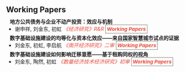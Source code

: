 <h1 id="wp"></h1>

<h2 style="margin: 60px 0px 10px;">Working Papers</h2>

<h4 style="margin:0 10px 0;">地方公共债务与企业不动产投资：效应与机制</h4>
<ul style="margin:0 0 5px;">
  <li>谢申祥, 刘金东, 初虹 <i style="color:#e74d3c">《经济研究》R&R</i>    <strong><i style="color:#e74d3c; border:1px solid #757575; padding: 3px;font-size: 0.85rem;">Working Papers</i></strong></li>
</ul> 


<h4 style="margin:0 10px 0;">数字基础设施建设的均等化与资本化效应——来自国家智慧城市试点的证据</h4>
<ul style="margin:0 0 5px;">
  <li>刘金东, 初虹, 李启航 <i style="color:#e74d3c">《南开经济研究》二审</i>    <strong><i style="color:#e74d3c; border:1px solid #757575; padding: 3px;font-size: 0.85rem;">Working Papers</i></strong></li>
</ul> 


<h4 style="margin:0 10px 0;">数字基础设施建设如何影响迁移意愿——基于租购同权的视角</h4>
<ul style="margin:0 0 5px;">
  <li>刘金东, 陶然, 初虹 <i style="color:#e74d3c">《数量经济技术经济研究》初审</i>    <strong><i style="color:#e74d3c; border:1px solid #757575; padding: 3px;font-size: 0.85rem;">Working Papers</i></strong></li>
</ul> 


